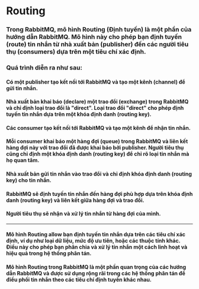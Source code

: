 # Routing
### Trong RabbitMQ, mô hình Routing (Định tuyến) là một phần của hướng dẫn RabbitMQ. Mô hình này cho phép bạn định tuyến (route) tin nhắn từ nhà xuất bản (publisher) đến các người tiêu thụ (consumers) dựa trên một tiêu chí xác định.

### Quá trình diễn ra như sau:

#### Có một publisher tạo kết nối tới RabbitMQ và tạo một kênh (channel) để gửi tin nhắn.
#### Nhà xuất bản khai báo (declare) một trao đổi (exchange) trong RabbitMQ và chỉ định loại trao đổi là "direct". Loại trao đổi "direct" cho phép định tuyến tin nhắn dựa trên một khóa định danh (routing key).
#### Các consumer tạo kết nối tới RabbitMQ và tạo một kênh để nhận tin nhắn.
#### Mỗi consumer khai báo một hàng đợi (queue) trong RabbitMQ và liên kết hàng đợi này với trao đổi đã được khai báo bởi publisher. Người tiêu thụ cũng chỉ định một khóa định danh (routing key) để chỉ rõ loại tin nhắn mà họ quan tâm.
#### Nhà xuất bản gửi tin nhắn vào trao đổi và chỉ định khóa định danh (routing key) cho tin nhắn.
#### RabbitMQ sẽ định tuyến tin nhắn đến hàng đợi phù hợp dựa trên khóa định danh (routing key) và liên kết giữa hàng đợi và trao đổi.
#### Người tiêu thụ sẽ nhận và xử lý tin nhắn từ hàng đợi của mình.

---

#### Mô hình Routing allow bạn định tuyến tin nhắn dựa trên các tiêu chí xác định, ví dụ như loại dữ liệu, mức độ ưu tiên, hoặc các thuộc tính khác. Điều này cho phép bạn phân chia và xử lý tin nhắn một cách linh hoạt và hiệu quả trong hệ thống phân tán.

#### Mô hình Routing trong RabbitMQ là một phần quan trọng của các hướng dẫn RabbitMQ và được sử dụng rộng rãi trong các hệ thống phân tán để điều phối tin nhắn theo các tiêu chí định tuyến khác nhau.